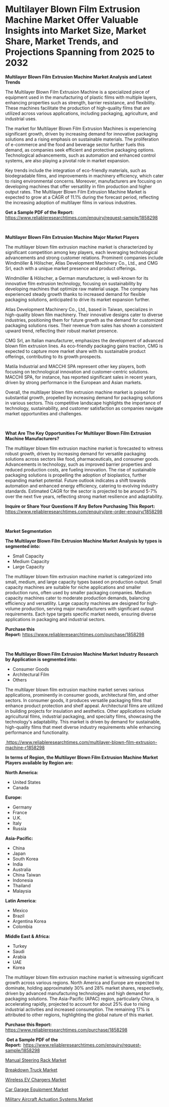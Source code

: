 <p><h1>Multilayer Blown Film Extrusion Machine Market Offer Valuable Insights into Market Size, Market Share, Market Trends, and Projections Spanning from 2025 to 2032</h1></p><p><strong>Multilayer Blown Film Extrusion Machine Market Analysis and Latest Trends</strong></p>
<p><p>The Multilayer Blown Film Extrusion Machine is a specialized piece of equipment used in the manufacturing of plastic films with multiple layers, enhancing properties such as strength, barrier resistance, and flexibility. These machines facilitate the production of high-quality films that are utilized across various applications, including packaging, agriculture, and industrial uses.</p><p>The market for Multilayer Blown Film Extrusion Machines is experiencing significant growth, driven by increasing demand for innovative packaging solutions and a rising emphasis on sustainable materials. The proliferation of e-commerce and the food and beverage sector further fuels this demand, as companies seek efficient and protective packaging options. Technological advancements, such as automation and enhanced control systems, are also playing a pivotal role in market expansion.</p><p>Key trends include the integration of eco-friendly materials, such as biodegradable films, and improvements in machinery efficiency, which cater to rising environmental concerns. Moreover, manufacturers are focusing on developing machines that offer versatility in film production and higher output rates. The Multilayer Blown Film Extrusion Machine Market is expected to grow at a CAGR of 11.1% during the forecast period, reflecting the increasing adoption of multilayer films in various industries.</p></p>
<p><strong>Get a Sample PDF of the Report:&nbsp;</strong> <a href="https://www.reliableresearchtimes.com/enquiry/request-sample/1858298?utm_campaign=2193&utm_medium=2&utm_source=Github&utm_content=ia&utm_term=28022025&utm_id=multilayer-blown-film-extrusion-machine">https://www.reliableresearchtimes.com/enquiry/request-sample/1858298</a></p>
<p>&nbsp;</p>
<p><strong>Multilayer Blown Film Extrusion Machine Major Market Players</strong></p>
<p><p>The multilayer blown film extrusion machine market is characterized by significant competition among key players, each leveraging technological advancements and strong customer relations. Prominent companies include Windmöller & Hölscher, Atlas Development Machinery Co., Ltd., and CMG Srl, each with a unique market presence and product offerings.</p><p>Windmöller & Hölscher, a German manufacturer, is well-known for its innovative film extrusion technology, focusing on sustainability by developing machines that optimize raw material usage. The company has experienced steady growth thanks to increased demand for flexible packaging solutions, anticipated to drive its market expansion further.</p><p>Atlas Development Machinery Co., Ltd., based in Taiwan, specializes in high-quality blown film machinery. Their innovative designs cater to diverse industries, positioning them for future growth as the demand for customized packaging solutions rises. Their revenue from sales has shown a consistent upward trend, reflecting their robust market presence.</p><p>CMG Srl, an Italian manufacturer, emphasizes the development of advanced blown film extrusion lines. As eco-friendly packaging gains traction, CMG is expected to capture more market share with its sustainable product offerings, contributing to its growth prospects.</p><p>Matila Industrial and MACCHI SPA represent other key players, both focusing on technological innovation and customer-centric solutions. MACCHI SPA, for instance, has reported significant sales in recent years, driven by strong performance in the European and Asian markets.</p><p>Overall, the multilayer blown film extrusion machine market is poised for substantial growth, propelled by increasing demand for packaging solutions in various sectors. This competitive landscape highlights the importance of technology, sustainability, and customer satisfaction as companies navigate market opportunities and challenges.</p></p>
<p>&nbsp;</p>
<p><strong>What Are The Key Opportunities For Multilayer Blown Film Extrusion Machine Manufacturers?</strong></p>
<p><p>The multilayer blown film extrusion machine market is forecasted to witness robust growth, driven by increasing demand for versatile packaging solutions across sectors like food, pharmaceuticals, and consumer goods. Advancements in technology, such as improved barrier properties and reduced production costs, are fueling innovation. The rise of sustainable packaging solutions is propelling the adoption of bioplastics, further expanding market potential. Future outlook indicates a shift towards automation and enhanced energy efficiency, catering to evolving industry standards. Estimated CAGR for the sector is projected to be around 5-7% over the next five years, reflecting strong market resilience and adaptability.</p></p>
<p><strong>Inquire or Share Your Questions If Any Before Purchasing This Report:</strong> <a href="https://www.reliableresearchtimes.com/enquiry/pre-order-enquiry/1858298?utm_campaign=2193&utm_medium=2&utm_source=Github&utm_content=ia&utm_term=28022025&utm_id=multilayer-blown-film-extrusion-machine">https://www.reliableresearchtimes.com/enquiry/pre-order-enquiry/1858298</a></p>
<p>&nbsp;</p>
<p><strong>Market Segmentation</strong></p>
<p><strong>The Multilayer Blown Film Extrusion Machine Market Analysis by types is segmented into:</strong></p>
<p><ul><li>Small Capacity</li><li>Medium Capacity</li><li>Large Capacity</li></ul></p>
<p><p>The multilayer blown film extrusion machine market is categorized into small, medium, and large capacity types based on production output. Small capacity machines are suitable for niche applications and smaller production runs, often used by smaller packaging companies. Medium capacity machines cater to moderate production demands, balancing efficiency and versatility. Large capacity machines are designed for high-volume production, serving major manufacturers with significant output requirements. Each type targets specific market needs, ensuring diverse applications in packaging and industrial sectors.</p></p>
<p><strong>Purchase this Report:&nbsp;</strong><a href="https://www.reliableresearchtimes.com/purchase/1858298?utm_campaign=2193&utm_medium=2&utm_source=Github&utm_content=ia&utm_term=28022025&utm_id=multilayer-blown-film-extrusion-machine">https://www.reliableresearchtimes.com/purchase/1858298</a></p>
<p>&nbsp;</p>
<p><strong>The Multilayer Blown Film Extrusion Machine Market Industry Research by Application is segmented into:</strong></p>
<p><ul><li>Consumer Goods</li><li>Architectural Film</li><li>Others</li></ul></p>
<p><p>The multilayer blown film extrusion machine market serves various applications, prominently in consumer goods, architectural film, and other sectors. In consumer goods, it produces versatile packaging films that enhance product protection and shelf appeal. Architectural films are utilized in building projects for insulation and aesthetics. Other applications include agricultural films, industrial packaging, and specialty films, showcasing the technology's adaptability. This market is driven by demand for sustainable, high-quality films that meet diverse industry requirements while enhancing performance and functionality.</p></p>
<p><a href="https://www.reliableresearchtimes.com/multilayer-blown-film-extrusion-machine-r1858298?utm_campaign=2193&utm_medium=2&utm_source=Github&utm_content=ia&utm_term=28022025&utm_id=multilayer-blown-film-extrusion-machine">&nbsp;https://www.reliableresearchtimes.com/multilayer-blown-film-extrusion-machine-r1858298</a></p>
<p><strong>In terms of Region, the Multilayer Blown Film Extrusion Machine Market Players available by Region are:</strong></p>
<p>
    <p> <strong> North America: </strong>
        <ul>
            <li>United States</li>
            <li>Canada</li>
        </ul>
        </p> 
    <p> <strong> Europe: </strong>
        <ul>
            <li>Germany</li>
            <li>France</li>
            <li>U.K.</li>
            <li>Italy</li>
            <li>Russia</li>
        </ul>
        </p> 
    <p> <strong> Asia-Pacific: </strong>
        <ul>
            <li>China</li>
            <li>Japan</li>
            <li>South Korea</li>
            <li>India</li>
            <li>Australia</li>
            <li>China Taiwan</li>
            <li>Indonesia</li>
            <li>Thailand</li>
            <li>Malaysia</li>
        </ul>
        </p> 
    <p> <strong> Latin America: </strong>
        <ul>
            <li>Mexico</li>
            <li>Brazil</li>
            <li>Argentina Korea</li>
            <li>Colombia</li>
        </ul>
        </p> 
    <p> <strong> Middle East & Africa: </strong>
        <ul>
            <li>Turkey</li>
            <li>Saudi</li>
            <li>Arabia</li>
            <li>UAE</li>
            <li>Korea</li>
        </ul>
    </p>
    </p>
<p><p>The multilayer blown film extrusion machine market is witnessing significant growth across various regions. North America and Europe are expected to dominate, holding approximately 30% and 28% market shares, respectively, driven by advanced manufacturing technologies and high demand for packaging solutions. The Asia-Pacific (APAC) region, particularly China, is accelerating rapidly, projected to account for about 25% due to rising industrial activities and increased consumption. The remaining 17% is attributed to other regions, highlighting the global nature of this market.</p></p>
<p><strong>Purchase this Report: </strong><a href="https://www.reliableresearchtimes.com/purchase/1858298?utm_campaign=2193&utm_medium=2&utm_source=Github&utm_content=ia&utm_term=28022025&utm_id=multilayer-blown-film-extrusion-machine">https://www.reliableresearchtimes.com/purchase/1858298</a></p>
<p>&nbsp;<strong>Get a Sample PDF of the Report:&nbsp;&nbsp;</strong><a href="https://www.reliableresearchtimes.com/enquiry/request-sample/1858298?utm_campaign=2193&utm_medium=2&utm_source=Github&utm_content=ia&utm_term=28022025&utm_id=multilayer-blown-film-extrusion-machine">https://www.reliableresearchtimes.com/enquiry/request-sample/1858298</a></p>
<p><strong></strong></p>
<p><p><a href="https://github.com/muvdibezuh/Market-Research-Report-List-1/blob/main/manual-steering-rack-market.md?utm_campaign=2193&utm_medium=2&utm_source=Github&utm_content=ia&utm_term=28022025&utm_id=multilayer-blown-film-extrusion-machine">Manual Steering Rack Market</a></p><p><a href="https://github.com/dailyspunj47/Market-Research-Report-List-1/blob/main/breakdown-truck-market.md?utm_campaign=2193&utm_medium=2&utm_source=Github&utm_content=ia&utm_term=28022025&utm_id=multilayer-blown-film-extrusion-machine">Breakdown Truck Market</a></p><p><a href="https://github.com/armsinwan/Market-Research-Report-List-1/blob/main/wireless-ev-chargers-market.md?utm_campaign=2193&utm_medium=2&utm_source=Github&utm_content=ia&utm_term=28022025&utm_id=multilayer-blown-film-extrusion-machine">Wireless EV Chargers Market</a></p><p><a href="https://github.com/momossidram/Market-Research-Report-List-1/blob/main/car-garage-equipment-market.md?utm_campaign=2193&utm_medium=2&utm_source=Github&utm_content=ia&utm_term=28022025&utm_id=multilayer-blown-film-extrusion-machine">Car Garage Equipment Market</a></p><p><a href="https://github.com/biyajausenik/Market-Research-Report-List-1/blob/main/military-aircraft-actuation-systems-market.md?utm_campaign=2193&utm_medium=2&utm_source=Github&utm_content=ia&utm_term=28022025&utm_id=multilayer-blown-film-extrusion-machine">Military Aircraft Actuation Systems Market</a></p></p>